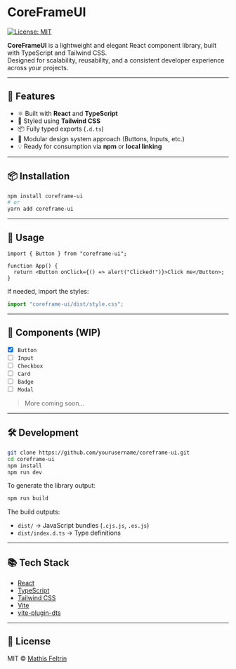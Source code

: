 # CoreFrameUI

[![License: MIT](https://img.shields.io/badge/License-MIT-blue.svg)](LICENSE)

**CoreFrameUI** is a lightweight and elegant React component library, built with TypeScript and Tailwind CSS.  
Designed for scalability, reusability, and a consistent developer experience across your projects.

---

## 🚀 Features

- ⚛️ Built with **React** and **TypeScript**
- 🎨 Styled using **Tailwind CSS**
- 📦 Fully typed exports (`.d.ts`)
- 🧱 Modular design system approach (Buttons, Inputs, etc.)
- 💡 Ready for consumption via **npm** or **local linking**

---

## 📦 Installation

```bash
npm install coreframe-ui
# or
yarn add coreframe-ui
```

---

## 🔧 Usage

```tsx
import { Button } from "coreframe-ui";

function App() {
  return <Button onClick={() => alert("Clicked!")}>Click me</Button>;
}
```

If needed, import the styles:

```ts
import "coreframe-ui/dist/style.css";
```

---

## 🧱 Components (WIP)

- [x] `Button`
- [ ] `Input`
- [ ] `Checkbox`
- [ ] `Card`
- [ ] `Badge`
- [ ] `Modal`

> More coming soon...

---

## 🛠️ Development

```bash
git clone https://github.com/yourusername/coreframe-ui.git
cd coreframe-ui
npm install
npm run dev
```

To generate the library output:

```bash
npm run build
```

The build outputs:

- `dist/` → JavaScript bundles (`.cjs.js`, `.es.js`)
- `dist/index.d.ts` → Type definitions

---

## 📚 Tech Stack

- [React](https://reactjs.org/)
- [TypeScript](https://www.typescriptlang.org/)
- [Tailwind CSS](https://tailwindcss.com/)
- [Vite](https://vitejs.dev/)
- [vite-plugin-dts](https://github.com/qmhc/vite-plugin-dts)

---

## 📝 License

MIT © [Mathis Feltrin](https://github.com/mathisfeltrin)
